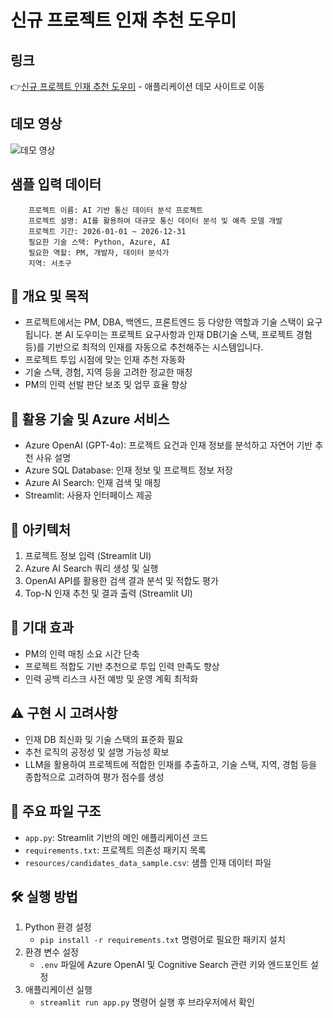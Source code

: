 # 신규 프로젝트 인재 추천 도우미

## 링크
👉[신규 프로젝트 인재 추천 도우미](https://user03-dev-recommand.azurewebsites.net/) - 애플리케이션 데모 사이트로 이동

## 데모 영상
![데모 영상](https://github.com/user-attachments/assets/ad625094-0bb8-4633-8669-bf504c52e184)

## 샘플 입력 데이터
```
    프로젝트 이름: AI 기반 통신 데이터 분석 프로젝트
    프로젝트 설명: AI를 활용하여 대규모 통신 데이터 분석 및 예측 모델 개발
    프로젝트 기간: 2026-01-01 ~ 2026-12-31
    필요한 기술 스택: Python, Azure, AI
    필요한 역할: PM, 개발자, 데이터 분석가
    지역: 서초구
```

## 📌 개요 및 목적
- 프로젝트에서는 PM, DBA, 백엔드, 프론트엔드 등 다양한 역할과 기술 스택이 요구됩니다. 본 AI 도우미는 프로젝트 요구사항과 인재 DB(기술 스택, 프로젝트 경험 등)를 기반으로 최적의 인재를 자동으로 추천해주는 시스템입니다.
- 프로젝트 투입 시점에 맞는 인재 추천 자동화
- 기술 스택, 경험, 지역 등을 고려한 정교한 매칭
- PM의 인력 선발 판단 보조 및 업무 효율 향상

## 🔧 활용 기술 및 Azure 서비스
- Azure OpenAI (GPT-4o): 프로젝트 요건과 인재 정보를 분석하고 자연어 기반 추천 사유 설명
- Azure SQL Database: 인재 정보 및 프로젝트 정보 저장
- Azure AI Search: 인재 검색 및 매칭
- Streamlit: 사용자 인터페이스 제공

## 🧩 아키텍처
1. 프로젝트 정보 입력 (Streamlit UI)
2. Azure AI Search 쿼리 생성 및 실행
3. OpenAI API를 활용한 검색 결과 분석 및 적합도 평가
4. Top-N 인재 추천 및 결과 출력 (Streamlit UI)

## 🎯 기대 효과
- PM의 인력 매칭 소요 시간 단축
- 프로젝트 적합도 기반 추천으로 투입 인력 만족도 향상
- 인력 공백 리스크 사전 예방 및 운영 계획 최적화

## ⚠️ 구현 시 고려사항
- 인재 DB 최신화 및 기술 스택의 표준화 필요
- 추천 로직의 공정성 및 설명 가능성 확보
- LLM을 활용하여 프로젝트에 적합한 인재를 추출하고, 기술 스택, 지역, 경험 등을 종합적으로 고려하여 평가 점수를 생성

## 📂 주요 파일 구조
- `app.py`: Streamlit 기반의 메인 애플리케이션 코드
- `requirements.txt`: 프로젝트 의존성 패키지 목록
- `resources/candidates_data_sample.csv`: 샘플 인재 데이터 파일

## 🛠️ 실행 방법
1. Python 환경 설정
   - `pip install -r requirements.txt` 명령어로 필요한 패키지 설치
2. 환경 변수 설정
   - `.env` 파일에 Azure OpenAI 및 Cognitive Search 관련 키와 엔드포인트 설정
3. 애플리케이션 실행
   - `streamlit run app.py` 명령어 실행 후 브라우저에서 확인
